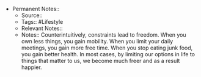 - Permanent Notes::
    - Source::
    - Tags:: #Lifestyle
    - Relevant Notes::
    - Notes::
        Counterintuitively, constraints lead to freedom. When you own less things, you gain mobility. When you limit your daily meetings, you gain more free time. When you stop eating junk food, you gain better health. 
        In most cases, by limiting our options in life to things that matter to us, we become much freer and as a result happier. 
